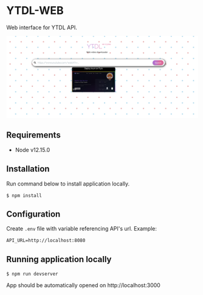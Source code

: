 # YTDL-WEB

Web interface for YTDL API.

![YTDL Web Application](docs/web.png)

##  Requirements

* Node v12.15.0

## Installation
Run command below to install application locally.
```shell
$ npm install
```
## Configuration
Create `.env` file with variable referencing API's url. Example:
```
API_URL=http://localhost:8080
```

## Running application locally
```
$ npm run devserver
```

App should be automatically opened on http://localhost:3000